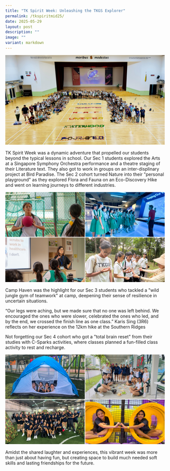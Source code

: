 ```yaml
---
title: "TK Spirit Week: Unleashing the TKGS Explorer"
permalink: /tkspiritmid25/
date: 2025-05-29
layout: post
description: ""
image: ""
variant: markdown
---
```

<img src="/images/Sparkling_Moment/2025/SPW_1.png">
<p>TK Spirit Week was a dynamic adventure that propelled our students beyond the typical lessons in school. Our Sec 1 students explored the Arts at a Singapore Symphony Orchestra performance and a theatre staging of their Literature text. They also got to work in groups on an inter-displinary project at Bird Paradise. The Sec 2 cohort turned Nature into their "personal playground" as they explored Flora and Fauna on an Eco-Discovery Hike and went on learning journeys to different industries.</p>
<img src="/images/Sparkling_Moment/2025/SPW_2.png">
<p>Camp Haven was the highlight for our Sec 3 students who tackled a "wild jungle gym of teamwork" at camp, deepening their sense of resilience in uncertain situations.</p>
<p>“Our legs were aching, but we made sure that no one was left behind. We encouraged the ones who were slower, celebrated the ones who led, and by the end, we crossed the finish line as one class.” Karis Sing (3R6) reflects on her experience on the 12km hike at the Southern Ridges</p>
<p>Not forgetting our  Sec 4 cohort  who got a "total brain reset" from their studies with C-Sparks activities, where classes planned a fun-filled class activity to rest and recharge. </p>
<img src="/images/Sparkling_Moment/2025/SPW_3.png">
<p>Amidst the shared laughter and experiences, this vibrant week was more than just about having fun, but creating space to build much needed soft skills and lasting friendships for the future.</p>